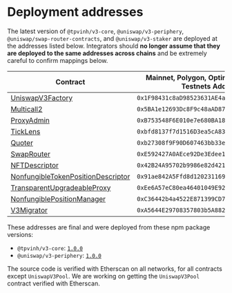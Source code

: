 # Deployment addresses

The latest version of `@tpvinh/v3-core`, `@uniswap/v3-periphery`, `@uniswap/swap-router-contracts`, and `@uniswap/v3-staker` are deployed at the addresses listed below. Integrators should **no longer assume that they are deployed to the same addresses across chains** and be extremely careful to confirm mappings below.

| Contract                                                                                                                                                     | Mainnet, Polygon, Optimism, Arbitrum, Testnets Address | Celo Address                                 |
| ------------------------------------------------------------------------------------------------------------------------------------------------------------ | ------------------------------------------------------ | -------------------------------------------- |
| [UniswapV3Factory](https://github.com/Uniswap/uniswap-v3-core/blob/v1.0.0/contracts/UniswapV3Factory.sol)                                                    | `0x1F98431c8aD98523631AE4a59f267346ea31F984`           | `0xAfE208a311B21f13EF87E33A90049fC17A7acDEc` |
| [Multicall2](https://etherscan.io/address/0x5BA1e12693Dc8F9c48aAD8770482f4739bEeD696#code)                                                                   | `0x5BA1e12693Dc8F9c48aAD8770482f4739bEeD696`           | `0x633987602DE5C4F337e3DbF265303A1080324204` |
| [ProxyAdmin](https://github.com/OpenZeppelin/openzeppelin-contracts/blob/v3.4.1-solc-0.7-2/contracts/proxy/ProxyAdmin.sol)                                   | `0xB753548F6E010e7e680BA186F9Ca1BdAB2E90cf2`           | `0xc1b262Dd7643D4B7cA9e51631bBd900a564BF49A` |
| [TickLens](https://github.com/Uniswap/uniswap-v3-periphery/blob/v1.0.0/contracts/lens/TickLens.sol)                                                          | `0xbfd8137f7d1516D3ea5cA83523914859ec47F573`           | `0x5f115D9113F88e0a0Db1b5033D90D4a9690AcD3D` |
| [Quoter](https://github.com/Uniswap/uniswap-v3-periphery/blob/v1.0.0/contracts/lens/Quoter.sol)                                                              | `0xb27308f9F90D607463bb33eA1BeBb41C27CE5AB6`           | `0x82825d0554fA07f7FC52Ab63c961F330fdEFa8E8` |
| [SwapRouter](https://github.com/Uniswap/uniswap-v3-periphery/blob/v1.0.0/contracts/SwapRouter.sol)                                                           | `0xE592427A0AEce92De3Edee1F18E0157C05861564`           | `0x5615CDAb10dc425a742d643d949a7F474C01abc4` |
| [NFTDescriptor](https://github.com/Uniswap/uniswap-v3-periphery/blob/v1.0.0/contracts/libraries/NFTDescriptor.sol)                                           | `0x42B24A95702b9986e82d421cC3568932790A48Ec`           | `0xa9Fd765d85938D278cb0b108DbE4BF7186831186` |
| [NonfungibleTokenPositionDescriptor](https://github.com/Uniswap/uniswap-v3-periphery/blob/v1.0.0/contracts/NonfungibleTokenPositionDescriptor.sol)           | `0x91ae842A5Ffd8d12023116943e72A606179294f3`           | `0x644023b316bB65175C347DE903B60a756F6dd554` |
| [TransparentUpgradeableProxy](https://github.com/OpenZeppelin/openzeppelin-contracts/blob/v3.4.1-solc-0.7-2/contracts/proxy/TransparentUpgradeableProxy.sol) | `0xEe6A57eC80ea46401049E92587E52f5Ec1c24785`           | `0x505B43c452AA4443e0a6B84bb37771494633Fde9` |
| [NonfungiblePositionManager](https://github.com/Uniswap/uniswap-v3-periphery/blob/v1.0.0/contracts/NonfungiblePositionManager.sol)                           | `0xC36442b4a4522E871399CD717aBDD847Ab11FE88`           | `0x3d79EdAaBC0EaB6F08ED885C05Fc0B014290D95A` |
| [V3Migrator](https://github.com/Uniswap/uniswap-v3-periphery/blob/v1.0.0/contracts/V3Migrator.sol)                                                           | `0xA5644E29708357803b5A882D272c41cC0dF92B34`           | `0x3cFd4d48EDfDCC53D3f173F596f621064614C582` |

These addresses are final and were deployed from these npm package versions:

- `@tpvinh/v3-core`: [`1.0.0`](https://github.com/Uniswap/uniswap-v3-core/tree/v1.0.0)
- `@uniswap/v3-periphery`: [`1.0.0`](https://github.com/Uniswap/uniswap-v3-periphery/tree/v1.0.0)

The source code is verified with Etherscan on all networks, for all contracts except `UniswapV3Pool`.
We are working on getting the `UniswapV3Pool` contract verified with Etherscan.
